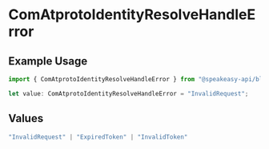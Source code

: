 # ComAtprotoIdentityResolveHandleError

## Example Usage

```typescript
import { ComAtprotoIdentityResolveHandleError } from "@speakeasy-api/bluesky/models/errors";

let value: ComAtprotoIdentityResolveHandleError = "InvalidRequest";
```

## Values

```typescript
"InvalidRequest" | "ExpiredToken" | "InvalidToken"
```